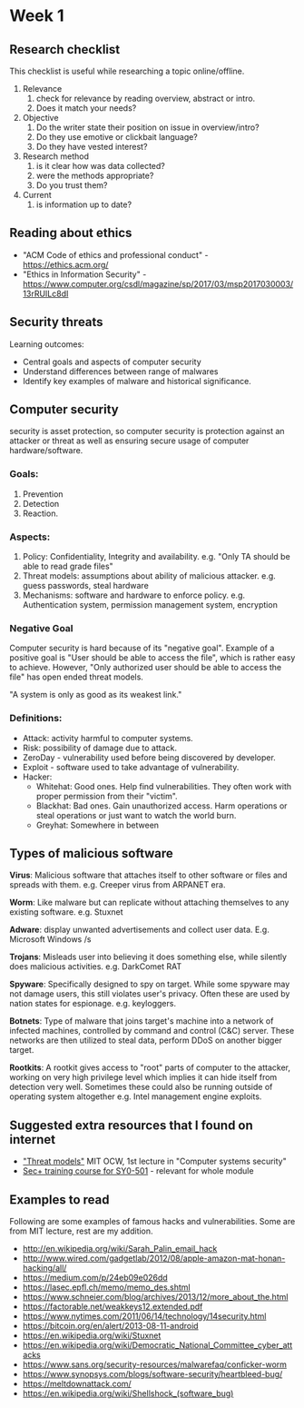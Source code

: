 # Week 1

## Research checklist
This checklist is useful while researching a topic online/offline.

1. Relevance
    1. check for relevance by reading overview, abstract or intro.
    2. Does it match your needs?
2. Objective
    1. Do the writer state their position on issue in overview/intro?
    2. Do they use emotive or clickbait language?
    3. Do they have vested interest?
3. Research method
    1. is it clear how was data collected?
    2. were the methods appropriate?
    3. Do you trust them?
4. Current
    1. is information up to date?


## Reading about ethics

- "ACM Code of ethics and professional conduct" - https://ethics.acm.org/
- "Ethics in Information Security" - https://www.computer.org/csdl/magazine/sp/2017/03/msp2017030003/13rRUILc8dI

## Security threats
Learning outcomes:
- Central goals and aspects of computer security
- Understand differences between range of malwares
- Identify key examples of malware and historical significance.

## Computer security
security is asset protection, so computer security is protection against an attacker or threat as well as ensuring secure usage of computer hardware/software.

### Goals:
1. Prevention
2. Detection
3. Reaction.

### Aspects:
1. Policy: Confidentiality, Integrity and availability. e.g. "Only TA should be able to read grade files"
2. Threat models: assumptions about ability of malicious attacker. e.g. guess passwords, steal hardware
3. Mechanisms: software and hardware to enforce policy. e.g. Authentication system, permission management system, encryption

### Negative Goal
Computer security is hard because of its "negative goal". Example of a positive goal is "User should be able to access the file", which is rather easy to achieve. However, "Only authorized user should be able to access the file" has open ended threat models.

"A system is only as good as its weakest link."

### Definitions:
- Attack: activity harmful to computer systems.
- Risk: possibility of damage due to attack.
- ZeroDay - vulnerability used before being discovered by developer.
- Exploit - software used to take advantage of vulnerability.
- Hacker:
    - Whitehat: Good ones. Help find vulnerabilities. They often work with proper permission from their "victim".
    - Blackhat: Bad ones. Gain unauthorized access. Harm operations or steal operations or just want to watch the world burn.
    - Greyhat: Somewhere in between

## Types of malicious software
**Virus**: Malicious software that attaches itself to other software or files and spreads with them. e.g. Creeper virus from ARPANET era.

**Worm**: Like malware but can replicate without attaching themselves to any existing software. e.g. Stuxnet

**Adware**: display unwanted advertisements and collect user data. E.g. Microsoft Windows /s

**Trojans**: Misleads user into believing it does something else, while silently does malicious activities. e.g. DarkComet RAT

**Spyware**: Specifically designed to spy on target. While some spyware may not damage users, this still violates user's privacy. Often these are used by nation states for espionage. e.g. keyloggers.

**Botnets**: Type of malware that joins target's machine into a network of infected machines, controlled by command and control (C&C) server. These networks are then utilized to steal data, perform DDoS on another bigger target.


**Rootkits**: A rootkit gives access to "root" parts of computer to the attacker, working on very high privilege level which implies it can hide itself from detection very well. Sometimes these could also be running outside of operating system altogether e.g. Intel management engine exploits.



## Suggested extra resources that I found on internet
- ["Threat models"](https://www.youtube.com/watch?v=GqmQg-cszw4&list=PLUl4u3cNGP62K2DjQLRxDNRi0z2IRWnNh) MIT OCW, 1st lecture in "Computer systems security"
- [Sec+ training course for SY0-501](https://www.youtube.com/playlist?list=PLG49S3nxzAnnVhoAaL4B6aMFDQ8_gdxAy)  - relevant for whole module

## Examples to read

Following are some examples of famous hacks and vulnerabilities. Some are from MIT lecture, rest are my addition.
- http://en.wikipedia.org/wiki/Sarah_Palin_email_hack
- http://www.wired.com/gadgetlab/2012/08/apple-amazon-mat-honan-hacking/all/
- https://medium.com/p/24eb09e026dd
- https://lasec.epfl.ch/memo/memo_des.shtml
- https://www.schneier.com/blog/archives/2013/12/more_about_the.html
- https://factorable.net/weakkeys12.extended.pdf
- https://www.nytimes.com/2011/06/14/technology/14security.html
- https://bitcoin.org/en/alert/2013-08-11-android
- https://en.wikipedia.org/wiki/Stuxnet
- https://en.wikipedia.org/wiki/Democratic_National_Committee_cyber_attacks
- https://www.sans.org/security-resources/malwarefaq/conficker-worm
- https://www.synopsys.com/blogs/software-security/heartbleed-bug/
- https://meltdownattack.com/
- https://en.wikipedia.org/wiki/Shellshock_(software_bug)
